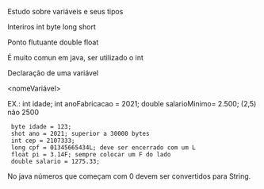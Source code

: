 Estudo sobre variáveis e seus tipos

Interiros
int
byte
long
short

Ponto flutuante
double
float

É muito comun em java, ser utilizado o int

Declaração de uma variável

<Tipo> <nomeVariável> <atribuicaoDeValor> 

EX.: int idade; 
     int anoFabricacao = 2021;
     double salarioMinimo= 2.500;  (2,5) não 2500

     byte idade = 123; 
     shot ano = 2021; superior a 30000 bytes
     int cep = 2107333; 
     long cpf = 01345665434L; deve ser encerrado com um L
     float pi = 3.14F; sempre colocar um F do lado
     double salario = 1275.33;
No java números que começam com 0 devem ser convertidos para String.